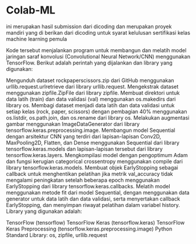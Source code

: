 # Colab-ML
ini merupakan hasil submission dari dicoding dan merupakan proyek mandiri yang di berikan dari dicoding untuk syarat kelulusan sertifikasi kelas machine learning pemula

Kode tersebut menjalankan program untuk membangun dan melatih model jaringan saraf konvolusi (Convolutional Neural Network/CNN) menggunakan TensorFlow. Berikut adalah perintah yang dijalankan dan library yang digunakan:

Mengunduh dataset rockpaperscissors.zip dari GitHub menggunakan urllib.request.urlretrieve dari library urllib.request.
Mengekstrak dataset menggunakan zipfile.ZipFile dari library zipfile.
Membuat direktori untuk data latih (train) dan data validasi (val) menggunakan os.makedirs dari library os.
Membagi dataset menjadi data latih dan data validasi untuk setiap kelas (rock, paper, scissors) dengan pembagian 40% menggunakan os.listdir, os.path.join, dan os.rename dari library os.
Melakukan augmentasi gambar menggunakan ImageDataGenerator dari library tensorflow.keras.preprocessing.image.
Membangun model Sequential dengan arsitektur CNN yang terdiri dari lapisan-lapisan Conv2D, MaxPooling2D, Flatten, dan Dense menggunakan Sequential dari library tensorflow.keras.models dan lapisan-lapisan tersebut dari library tensorflow.keras.layers.
Mengkompilasi model dengan pengoptimum Adam dan fungsi kerugian categorical crossentropy menggunakan compile dari library tensorflow.keras.models.
Membuat objek EarlyStopping sebagai callback untuk menghentikan pelatihan jika metrik val_accuracy tidak mengalami peningkatan setelah beberapa epoch menggunakan EarlyStopping dari library tensorflow.keras.callbacks.
Melatih model menggunakan metode fit dari model Sequential, dengan menggunakan data generator untuk data latih dan data validasi, serta menyertakan callback EarlyStopping, dan menyimpan riwayat pelatihan dalam variabel history.
Library yang digunakan adalah:

TensorFlow (tensorflow)
TensorFlow Keras (tensorflow.keras)
TensorFlow Keras Preprocessing (tensorflow.keras.preprocessing.image)
Python Standard Library: os, zipfile, urllib.request
